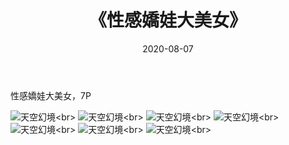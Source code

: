 ﻿---
layout: post
title: 《性感嬌娃大美女》
date: 2020-08-07
img: http://photo.orgx.cf/%E6%80%A7%E6%84%9F/2019/性感嬌娃/000.jpg
tags: [美女,性感,泳衣]
---

性感嬌娃大美女，7P

![天空幻境](http://photo.orgx.cf/%E6%80%A7%E6%84%9F/2019/性感嬌娃/001.jpg''天空幻境'')<br>
![天空幻境](http://photo.orgx.cf/%E6%80%A7%E6%84%9F/2019/性感嬌娃/002.jpg''天空幻境'')<br>
![天空幻境](http://photo.orgx.cf/%E6%80%A7%E6%84%9F/2019/性感嬌娃/003.jpg''天空幻境'')<br>
![天空幻境](http://photo.orgx.cf/%E6%80%A7%E6%84%9F/2019/性感嬌娃/004.jpg''天空幻境'')<br>
![天空幻境](http://photo.orgx.cf/%E6%80%A7%E6%84%9F/2019/性感嬌娃/005.jpg''天空幻境'')<br>
![天空幻境](http://photo.orgx.cf/%E6%80%A7%E6%84%9F/2019/性感嬌娃/006.jpg''天空幻境'')<br>
![天空幻境](http://photo.orgx.cf/%E6%80%A7%E6%84%9F/2019/性感嬌娃/007.jpg''天空幻境'')<br>

